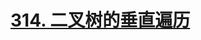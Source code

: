 # [314. 二叉树的垂直遍历](https://leetcode.cn/problems/binary-tree-vertical-order-traversal/description/)


